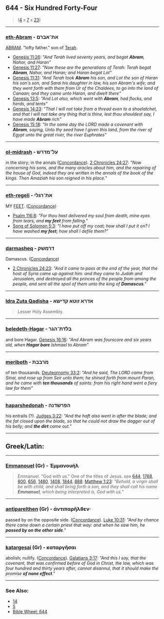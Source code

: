 ## 644 - Six Hundred Forty-Four
> ([4](4) x [7](7) x [23](23))

---

### [eth-Abram](/keys/ATh-ABRM) - את־אברם
[ABRAM](/keys/ABRM). "lofty father." son of [Terah](/keys/TRCh).

- [Genesis 11:26](https://biblehub.com/genesis/11-26.htm): *"And Terah lived seventy years, and begat **Abram**, Nahor, and Haran"*
- [Genesis 11:27](https://biblehub.com/genesis/11-27.htm): *"Now these are the generations of Terah: Terah begat **Abram**, Nahor, and Haran; and Haran begat Lot"*
- [Genesis 11:31](https://biblehub.com/genesis/11-31.htm): *"And Terah took **Abram** his son, and Lot the son of Haran his son's son, and Sarai his daughter in law, his son Abram's wife; and they went forth with them from Ur of the Chaldees, to go into the land of Canaan; and they came unto Haran, and dwelt there"*
- [Genesis 13:5](https://biblehub.com/genesis/13-5.htm): *"And Lot also, which went with **Abram**, had flocks, and herds, and tents"*
- [Genesis 14:23](https://biblehub.com/genesis/14-23.htm): *"That I will not take from a thread even to a shoelatchet, and that I will not take any thing that is thine, lest thou shouldest say, I have made **Abram** rich"*
- [Genesis 15:18](https://biblehub.com/genesis/15-18.htm): *"In the same day the LORD made a covenant with **Abram**, saying, Unto thy seed have I given this land, from the river of Egypt unto the great river, the river Euphrates"*

---

### [ol-midrash](/keys/OL-MDRSh) - על־מדרש
in the story; in the annals ([Concordance](https://biblehub.com/hebrew/4097.htm)). [2 Chronicles 24:27](https://biblehub.com/2_chronicles/24-27.htm): *"Now concerning his sons, and the many oracles about him, and the repairing of the house of God, indeed they are written in the annals of the book of the kings. Then Amaziah his son reigned in his place."*


---

### [eth-regeli](/keys/ATh-RGLI) - את־רגלי
MY [FEET](/keys/RGLI). ([Concordance](https://biblehub.com/hebrew/ragli_7272.htm))

- [Psalm 116:8](https://biblehub.com/psalms/116-8.htm): *"For thou hast delivered my soul from death, mine eyes from tears, and **my feet** from falling."*
- [Song of Solomon 5:3](https://biblehub.com/songs/5-3.htm): *"I have put off my coat; how shall I put it on? I have washed **my feet**; how shall I defile them?"*

---

### [darmasheq](/keys/DRMShQ) - דרמשק
Damascus. ([Concordance](https://biblehub.com/hebrew/darmasek_1834.htm))

- [2 Chronicles 24:23](https://biblehub.com/2_chronicles/24-23.htm): *"And it came to pass at the end of the year, that the host of Syria came up against him: and they came to Judah and Jerusalem, and destroyed all the princes of the people from among the people, and sent all the spoil of them unto the king of **Damascus**."*

---

### [Idra Zuta Qadisha](/keys/ADRA.ZVTA.QDIShA) - אדרא זוטא קדישא
> Lesser Holy Assembly.

---

### [beledeth-Hagar](/keys/BLDTh-HGR) - בלדת־הגר
and bore Hagar. [Genesis 16:16](https://biblehub.com/genesis/16-16.htm): *"And Abram was fourscore and six years old, when **Hagar bare** Ishmael to Abram"*

---

### [meriboth](/keys/MRBBTh) - מרבבת
of ten thousands. [Deuteornomy 33:2](https://biblehub.com/deuteornomy/33-2.htm): *"And he said, The LORD came from Sinai, and rose up from Seir unto them; he shined forth from mount Paran, and he came with **ten thousands** of saints: from his right hand went a fiery law for them"*

---

### [haparshedonah](/keys/HPRShDNH) - הפרשדנה
his entrails (?). [Judges 3:22](https://biblehub.com/judges/3-22.htm): *"And the haft also went in after the blade; and the fat closed upon the blade, so that he could not draw the dagger out of his belly; and **the dirt** came out."*

---

## Greek/Latin:

---

### [Emmanouel](/greek?word=emmanouhl) (Gr) - Ἐμμανουήλ
> Emmanuel. "God with us." One of the titles of Jesus. see [644](644), [1768](1768), [800](800), [656](656), [1480](1480), [1408](1408), [1844](1844), [888](888). [Matthew 1:23](https://biblehub.com/matthew/1-23.htm): *"Behold, a virgin shall be with child, and shall bring forth a son, and they shall call his name **Emmanuel**, which being interpreted is, God with us."*

---

### [antiparelthen](/greek?word=antiparhlthen) (Gr) - ἀντιπαρῆλθεν·
passed by on the opposite side. ([Concordance](https://biblehub.com/greek/antipare_lthen_492.htm)). [Luke 10:31](https://biblehub.com/luke/10-31.htm): *"And by chance there came down a certain priest that way: and when he saw him, he **passed by on the other side**."*

---

### [katargesai](/greek?word=katarghsai) (Gr) - καταργῆσαι
abolish; nullify. ([Concordance](https://biblehub.com/greek/katarge_sai_2673.htm)). [Galatians 3:17](https://biblehub.com/galatians/3-17.htm): *"And this I say, that the covenant, that was confirmed before of God in Christ, the law, which was four hundred and thirty years after, cannot disannul, that it should make the promise **of none effect**."*

---

### See Also:

- [14](14)
- [5](5)
- [Bible Wheel: 644](https://www.biblewheel.com//GR/GR_Database.php?SearchBy_Gematria=644)
